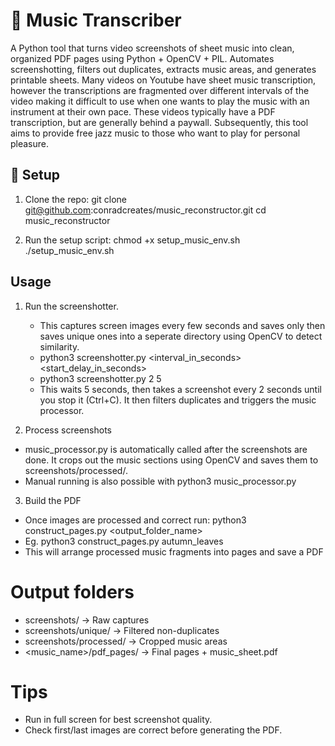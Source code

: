 # 🎷 Music Transcriber

A Python tool that turns video screenshots of sheet music into clean, organized PDF pages using Python + OpenCV + PIL. Automates screenshotting, filters out duplicates, extracts music areas, and generates printable sheets. Many videos on Youtube have sheet music transcription, however the transcriptions are fragmented over different intervals of the video making it difficult to use when one wants to play the music with an instrument at their own pace. These videos typically have a PDF transcription, but are generally behind a paywall. Subsequently, this tool aims to provide free jazz music to those who want to play for personal pleasure. 

## 🔧 Setup

1. Clone the repo:
git clone git@github.com:conradcreates/music_reconstructor.git
cd music_reconstructor

2. Run the setup script:
chmod +x setup_music_env.sh
./setup_music_env.sh

## Usage

1. Run the screenshotter.
    - This captures screen images every few seconds and saves only then saves unique ones into a seperate directory using OpenCV to detect similarity.
    - python3 screenshotter.py <interval_in_seconds> <start_delay_in_seconds>
    - python3 screenshotter.py 2 5
    - This waits 5 seconds, then takes a screenshot every 2 seconds until you stop it (Ctrl+C). It then filters duplicates and triggers the music processor.

2. Process screenshots
- music_processor.py is automatically called after the screenshots are done. It crops out the music sections using OpenCV and saves them to screenshots/processed/.
- Manual running is also possible with python3 music_processor.py

3. Build the PDF
- Once images are processed and correct run: python3 construct_pages.py <output_folder_name>
- Eg. python3 construct_pages.py autumn_leaves
- This will arrange processed music fragments into pages and save a PDF

# Output folders
- screenshots/ → Raw captures
- screenshots/unique/ → Filtered non-duplicates
- screenshots/processed/ → Cropped music areas
- <music_name>/pdf_pages/ → Final pages + music_sheet.pdf

# Tips
- Run in full screen for best screenshot quality.
- Check first/last images are correct before generating the PDF.
